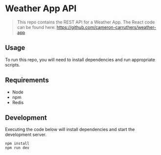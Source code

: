 # Weather App API

> This repo contains the REST API for a Weather App.  The React code can be found here: https://github.com/cameron-carruthers/weather-app

## Usage

To run this repo, you will need to install dependencies and run appropriate scripts.

## Requirements

- Node
- npm
- Redis

## Development

Executing the code below will install dependencies and start the development server.

```
npm install
npm run dev
```
